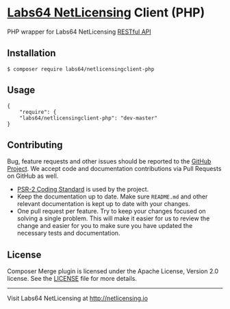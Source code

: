 # [Labs64 NetLicensing] Client (PHP)

PHP wrapper for Labs64 NetLicensing [RESTful API]

## Installation

```
$ composer require labs64/netlicensingclient-php
```

## Usage

```
{
    "require": {
    "labs64/netlicensingclient-php": "dev-master"
}
```

## Contributing

Bug, feature requests and other issues should be reported to the [GitHub Project]. We accept code and documentation contributions via Pull Requests on GitHub as well.

- [PSR-2 Coding Standard] is used by the project.
- Keep the documentation up to date. Make sure `README.md` and other relevant documentation is kept up to date with your changes.
- One pull request per feature. Try to keep your changes focused on solving a single problem. This will make it easier for us to review the change and easier for you to make sure you have updated the necessary tests and documentation.

## License

Composer Merge plugin is licensed under the Apache License, Version 2.0 license. See the [LICENSE](LICENSE) file for more details.

---

Visit Labs64 NetLicensing at http://netlicensing.io

[Labs64 NetLicensing]: http://netlicensing.io
[RESTful API]: http://l64.cc/nl10
[GitHub project]: https://github.com/Labs64/NetLicensingClient-php
[PSR-2 Coding Standard]: https://github.com/php-fig/fig-standards/blob/master/accepted/PSR-2-coding-style-guide.md
